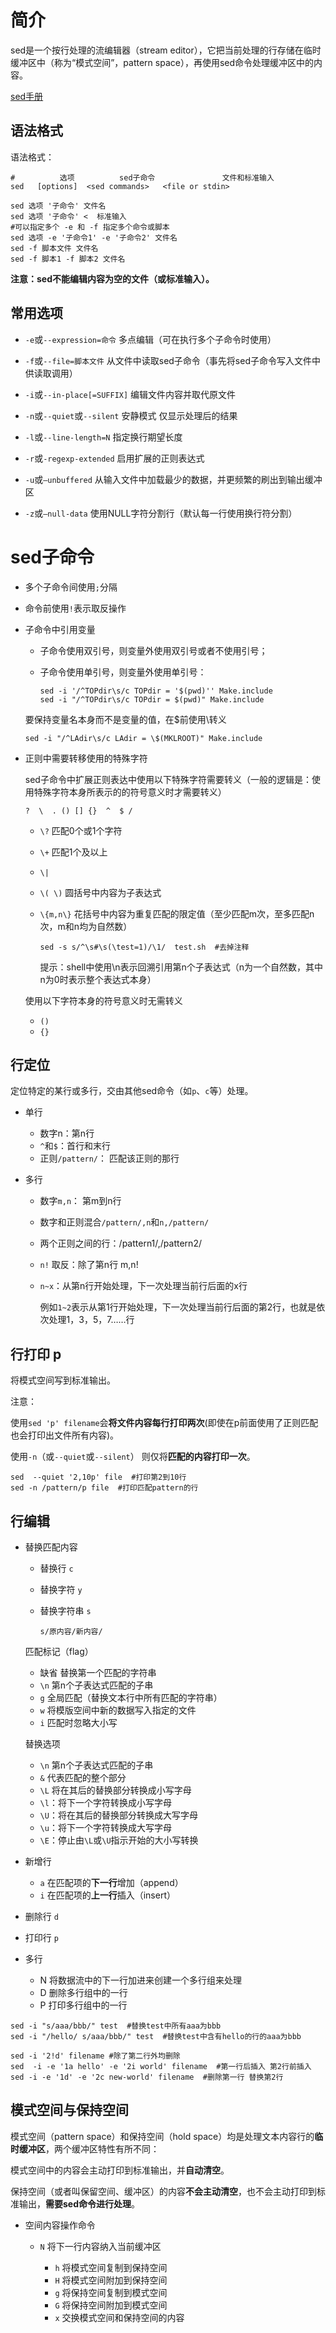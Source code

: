 # 简介

sed是一个按行处理的流编辑器（stream editor），它把当前处理的行存储在临时缓冲区中（称为“模式空间”，pattern space），再使用sed命令处理缓冲区中的内容。

 [sed手册](http://www.gnu.org/software/sed/manual/sed.html)

## 语法格式

语法格式：

```shell
#          选项          sed子命令               文件和标准输入
sed   [options]  <sed commands>   <file or stdin>

sed 选项 '子命令' 文件名
sed 选项 '子命令' <  标准输入
#可以指定多个 -e 和 -f 指定多个命令或脚本
sed 选项 -e '子命令1' -e '子命令2' 文件名
sed -f 脚本文件 文件名
sed -f 脚本1 -f 脚本2 文件名
```

**注意：sed不能编辑内容为空的文件（或标准输入）。**

## 常用选项

- `-e`或`--expression=命令`  多点编辑（可在执行多个子命令时使用）
- `-f`或`--file=脚本文件`  从文件中读取sed子命令（事先将sed子命令写入文件中供读取调用）


- `-i`或`--in-place[=SUFFIX]`  编辑文件内容并取代原文件
- `-n`或`--quiet`或`--silent` 安静模式 仅显示处理后的结果
- `-l`或`--line-length=N`   指定换行期望长度
- `-r`或`-regexp-extended`  启用扩展的正则表达式
- `-u`或`–unbuffered`  从输入文件中加载最少的数据，并更频繁的刷出到输出缓冲区
- `-z`或`–null-data`  使用NULL字符分割行（默认每一行使用换行符分割）

# sed子命令

- 多个子命令间使用`;`分隔

- 命令前使用`!`表示取反操作

- 子命令中引用变量
  - 子命令使用双引号，则变量外使用双引号或者不使用引号；

  - 子命令使用单引号，则变量外使用单引号：

    ```shell
    sed -i '/^TOPdir\s/c TOPdir = '$(pwd)'' Make.include
    sed -i "/^TOPdir\s/c TOPdir = $(pwd)" Make.include
    ```

  要保持变量名本身而不是变量的值，在$前使用\转义

  ```shell
  sed -i "/^LAdir\s/c LAdir = \$(MKLROOT)" Make.include
  ```

- 正则中需要转移使用的特殊字符

  sed子命令中扩展正则表达中使用以下特殊字符需要转义（一般的逻辑是：使用特殊字符本身所表示的的符号意义时才需要转义）

  `?  \  . () [] {}  ^  $ /`

  - `\?`  匹配0个或1个字符

  - `\+`  匹配1个及以上

  - `\|`  

  - `\( \)`  圆括号中内容为子表达式

  - `\{m,n\}`  花括号中内容为重复匹配的限定值（至少匹配m次，至多匹配n次，m和n均为自然数）

      ```shell
      sed -s s/^\s#\s(\test=1)/\1/  test.sh  #去掉注释
      ```

      提示：shell中使用\n表示回溯引用第n个子表达式（n为一个自然数，其中n为0时表示整个表达式本身）

  使用以下字符本身的符号意义时无需转义

  - `()`
  - `{}`

## 行定位

定位特定的某行或多行，交由其他sed命令（如`p`、`c`等）处理。

- 单行
  - 数字n：第n行
  - `^`和`$`：首行和末行
  - 正则`/pattern/`： 匹配该正则的那行

- 多行
  - 数字`m,n`：  第m到n行

  - 数字和正则混合`/pattern/,n`和`n,/pattern/`

  - 两个正则之间的行：/pattern1/,/pattern2/

  - `n!`  取反：除了第n行  m,n!

  - `n~x`：从第n行开始处理，下一次处理当前行后面的x行

    例如`1~2`表示从第1行开始处理，下一次处理当前行后面的第2行，也就是依次处理1，3，5，7……行

## 行打印 p

将模式空间写到标准输出。

注意：

使用`sed 'p' filename`会**将文件内容每行打印两次**(即使在p前面使用了正则匹配也会打印出文件所有内容)。

使用`-n`（或`--quiet`或`--silent`） 则仅将**匹配的内容打印一次**。

```shell
sed  --quiet '2,10p' file  #打印第2到10行
sed -n /pattern/p file  #打印匹配pattern的行
```

## 行编辑

- 替换匹配内容

  - 替换行  `c`

  - 替换字符 `y`

  - 替换字符串  `s`

     `s/原内容/新内容/`

  匹配标记（flag）

  - 缺省  替换第一个匹配的字符串
  - `\n`  第n个子表达式匹配的子串
  - `g`  全局匹配（替换文本行中所有匹配的字符串）
  - `w`  将模版空间中新的数据写入指定的文件
  - `i`  匹配时忽略大小写

  替换选项

  - `\n`  第n个子表达式匹配的子串
  - `&`  代表匹配的整个部分
  - `\L`  将在其后的替换部分转换成小写字母
  - `\l`：将下一个字符转换成小写字母
  - `\U`：将在其后的替换部分转换成大写字母
  - `\u`：将下一个字符转换成大写字母
  - `\E`：停止由`\L`或`\U`指示开始的大小写转换

- 新增行
  - `a`  在匹配项的**下一行**增加（append）
  - `i`   在匹配项的**上一行**插入（insert）
- 删除行  `d`
- 打印行  `p`
- 多行
  - N  将数据流中的下一行加进来创建一个多行组来处理
  - D  删除多行组中的一行
  - P  打印多行组中的一行

```shell
sed -i "s/aaa/bbb/" test  #替换test中所有aaa为bbb
sed -i "/hello/ s/aaa/bbb/" test  #替换test中含有hello的行的aaa为bbb

sed -i '2!d' filename #除了第二行外均删除
sed  -i -e '1a hello' -e '2i world' filename  #第一行后插入 第2行前插入
sed -i -e '1d' -e '2c new-world' filename  #删除第一行 替换第2行
```

## 模式空间与保持空间

模式空间（pattern space）和保持空间（hold space）均是处理文本内容行的**临时缓冲区**，两个缓冲区特性有所不同：

模式空间中的内容会主动打印到标准输出，并**自动清空**。

保持空间（或者叫保留空间、缓冲区）的内容**不会主动清空**，也不会主动打印到标准输出，**需要sed命令进行处理**。

- 空间内容操作命令
  - `N`  将下一行内容纳入当前缓冲区

    - `h`  将模式空间复制到保持空间
    - `H`  将模式空间附加到保持空间
    - `g`  将保持空间复制到模式空间
    - `G`  将保持空间附加到模式空间
    - `x`  交换模式空间和保持空间的内容
